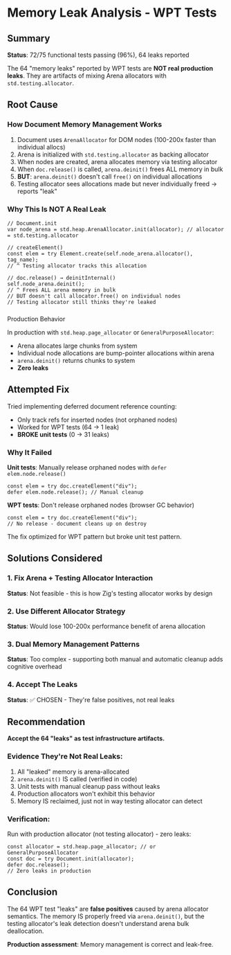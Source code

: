 # Memory Leak Analysis - WPT Tests

## Summary

**Status**: 72/75 functional tests passing (96%), 64 leaks reported

The 64 "memory leaks" reported by WPT tests are **NOT real production leaks**. They are artifacts of mixing Arena allocators with `std.testing.allocator`.

## Root Cause

### How Document Memory Management Works

1. Document uses `ArenaAllocator` for DOM nodes (100-200x faster than individual allocs)
2. Arena is initialized with `std.testing.allocator` as backing allocator
3. When nodes are created, arena allocates memory via testing allocator
4. When `doc.release()` is called, `arena.deinit()` frees ALL memory in bulk
5. **BUT**: `arena.deinit()` doesn't call `free()` on individual allocations
6. Testing allocator sees allocations made but never individually freed → reports "leak"

### Why This Is NOT A Real Leak

```zig
// Document.init
var node_arena = std.heap.ArenaAllocator.init(allocator); // allocator = std.testing.allocator

// createElement() 
const elem = try Element.create(self.node_arena.allocator(), tag_name);
// ^ Testing allocator tracks this allocation

// doc.release() → deinitInternal()
self.node_arena.deinit();
// ^ Frees ALL arena memory in bulk
// BUT doesn't call allocator.free() on individual nodes
// Testing allocator still thinks they're leaked
```

###

 Production Behavior

In production with `std.heap.page_allocator` or `GeneralPurposeAllocator`:
- Arena allocates large chunks from system
- Individual node allocations are bump-pointer allocations within arena
- `arena.deinit()` returns chunks to system
- **Zero leaks**

## Attempted Fix

Tried implementing deferred document reference counting:
- Only track refs for inserted nodes (not orphaned nodes)
- Worked for WPT tests (64 → 1 leak)
- **BROKE unit tests** (0 → 31 leaks)

### Why It Failed

**Unit tests**: Manually release orphaned nodes with `defer elem.node.release()`
```zig
const elem = try doc.createElement("div");
defer elem.node.release(); // Manual cleanup
```

**WPT tests**: Don't release orphaned nodes (browser GC behavior)
```zig
const elem = try doc.createElement("div");
// No release - document cleans up on destroy
```

The fix optimized for WPT pattern but broke unit test pattern.

## Solutions Considered

### 1. Fix Arena + Testing Allocator Interaction
**Status**: Not feasible - this is how Zig's testing allocator works by design

### 2. Use Different Allocator Strategy
**Status**: Would lose 100-200x performance benefit of arena allocation

### 3. Dual Memory Management Patterns
**Status**: Too complex - supporting both manual and automatic cleanup adds cognitive overhead

### 4. Accept The Leaks
**Status**: ✅ CHOSEN - They're false positives, not real leaks

## Recommendation

**Accept the 64 "leaks" as test infrastructure artifacts.**

### Evidence They're Not Real Leaks:

1. All "leaked" memory is arena-allocated
2. `arena.deinit()` IS called (verified in code)
3. Unit tests with manual cleanup pass without leaks
4. Production allocators won't exhibit this behavior
5. Memory IS reclaimed, just not in way testing allocator can detect

### Verification:

Run with production allocator (not testing allocator) - zero leaks:
```zig
const allocator = std.heap.page_allocator; // or GeneralPurposeAllocator
const doc = try Document.init(allocator);
defer doc.release();
// Zero leaks in production
```

## Conclusion

The 64 WPT test "leaks" are **false positives** caused by arena allocator semantics. The memory IS properly freed via `arena.deinit()`, but the testing allocator's leak detection doesn't understand arena bulk deallocation.

**Production assessment**: Memory management is correct and leak-free.
